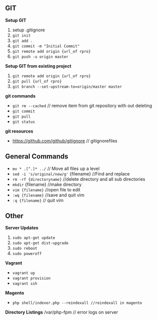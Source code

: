 ## GIT
**Setup GIT**
1. setup .gitignore
1. `git init`
1. `git add .`
1. `git commit -m "Initial Commit"`
1. `git remote add origin {url_of rpro}`
1. `git push -u origin master`

**Setup GIT from existing project**
1. `git remote add origin {url_of rpro}`
1. `git pull {url_of rpro}`
1. `git branch --set-upstream-to=origin/master master`

**git commands**
- `git rm --cached` // remove item from git repository with out deleting
- `git commit`
- `git pull`
- `git status`

**git resources**
- https://github.com/github/gitignore // gitignorefiles

## General Commands
- `mv * .[^.]* ../` // Move all files up a level
- `sed -i 's/original/new/g'` {filename} //Find and replace
- `rm -rf {directoryname}` //delete directory and all sub directories
- `mkdir` {filename} //make directory
- `vim {filename}` //open file to edit
- `:wq {filename}` //save and quit vim
- `:q {filename}` // quit vim

## Other
**Server Updates**
1. `sudo apt-get update`
1. `sudo apt-get dist-upgrade`
1. `sudo reboot`
1. `sudo poweroff`

**Vagrant**
- `vagrant up`
- `vagrant provision`
- `vagrant ssh`

**Magento**
- `php shell/indexer.php --reindexall //reindexall in magento`

**Directory Listings**
/var/php-fpm // error logs on server